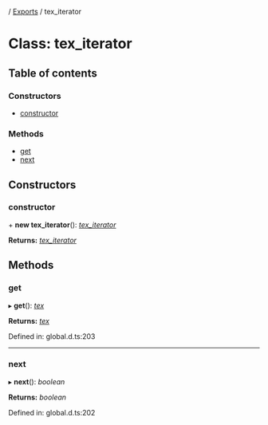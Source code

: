 [](../README.md) / [Exports](../modules.md) / tex_iterator

# Class: tex\_iterator

## Table of contents

### Constructors

- [constructor](tex_iterator.md#constructor)

### Methods

- [get](tex_iterator.md#get)
- [next](tex_iterator.md#next)

## Constructors

### constructor

\+ **new tex_iterator**(): [*tex\_iterator*](tex_iterator.md)

**Returns:** [*tex\_iterator*](tex_iterator.md)

## Methods

### get

▸ **get**(): [*tex*](tex.md)

**Returns:** [*tex*](tex.md)

Defined in: global.d.ts:203

___

### next

▸ **next**(): *boolean*

**Returns:** *boolean*

Defined in: global.d.ts:202
